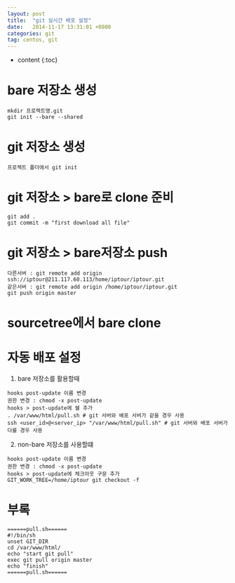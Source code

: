 ```yaml
---
layout: post
title:  "git 실시간 배포 설정"
date:   2014-11-17 13:31:01 +0800
categories: git
tag: centos, git
---
```


* content
{:toc}

bare 저장소 생성
==================
```
mkdir 프로젝트명.git
git init --bare --shared
```

git 저장소 생성
==================
```
프로젝트 폴더에서 git init
```

git 저장소 > bare로 clone 준비
==================
```
git add .
git commit -m "first download all file"
```

git 저장소 > bare저장소 push
==================
```
다른서버 : git remote add origin ssh://iptour@211.117.60.113/home/iptour/iptour.git
같은서버 : git remote add origin /home/iptour/iptour.git
git push origin master
```

sourcetree에서 bare clone
==================

자동 배포 설정
==================
1) bare 저장소를 활용할때
```
hooks post-update 이름 변경
권한 변경 : chmod -x post-update
hooks > post-update에 쉘 추가
. /var/www/html/pull.sh # git 서버와 배포 서버가 같을 경우 사용
ssh <user_id>@<server_ip> "/var/www/html/pull.sh" # git 서버와 배포 서버가 다를 경우 사용
```

2)  non-bare 저장소를 사용할떄
```
hooks post-update 이름 변경
권한 변경 : chmod -x post-update
hooks > post-update에 체크아웃 구문 추가
GIT_WORK_TREE=/home/iptour git checkout -f
```

부록
==================
```
======pull.sh======
#!/bin/sh
unset GIT_DIR
cd /var/www/html/
echo "start git pull"
exec git pull origin master
echo "finish"
======pull.sh======
```